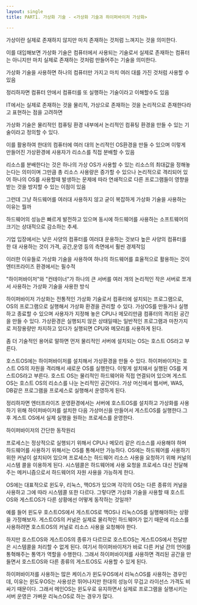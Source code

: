 ```yaml
---
layout: single
title: PART1. 가상화 기술 - <가상화 기술과 하이퍼바이저 가상화>

---
```




가상이란 실제로 존재하지 않지만 마치 존재하는 것처럼 느껴지는 것을 의미한다.

이를 대입해보면 가상화 기술은 컴퓨터에서 사용되는 기술로서 실제로 존재하는 컴퓨터는 아니지만 마치 실제로 존재하는 것처럼 만들어주는 기술을 의미한다.

가상화 기술을 사용하면 하나의 컴퓨터만 가지고 마치 여러 대를 가진 것처럼 사용할 수 있음

정리하자면 컴퓨터 안에서 컴퓨터를 또 실행하는 기술이라고 이해할수도 있음

IT에서는 실제로 존재하는 것을 물리적, 가상으로 존재하는 것을 논리적으로 존재한다라고 표현하는 점을 고려하면 

가상화 기술은 물리적인 컴퓨팅 환경 내부에서 논리적인 컴퓨팅 환경을 만들 수 있는 기술이라고 정의할 수 있다.

이를 활용하여 한대의 컴퓨터에 여러 대의 논리적인 OS환경을 만들 수 있으며 이렇게 만들어진 가상환경에 사용자가 리소스를 직접 분배할 수 있음

리소스를 분배한다는 것은 하나의 가상 OS가 사용할 수 있는 리소스의 최대값을 정해놓는다는 의미이며 그만큼 총 리소스 사용량은 증가할 수 있으나 논리적으로 격리되어 있어 하나의  OS를 사용할때 발생하는 문제에 따라 연쇄적으로 다른 프로그램들이 영향을 받는 것을 방지할 수 있는 이점이 있음

그런데 그냥 하드웨어를 여러대 사용하지 않고 굳이 복잡하게 가상화 기술을 사용하는  이유는 뭘까

하드웨어의 성능은 빠르게 발전하고 있으며 동시에 하드웨어를 사용하는 소프트웨어의 크기는 상대적으로 감소하는 추세.

기업 입장에서는 낮은 사양의 컴퓨터를 여러대 운용하는 것보다 높은 사양의 컴퓨터를 한 대 사용하는 것이 가격, 공간,운영 등의 측면에서 훨씬 경제적임

이러한 이유들로 가상화 기술을 사용하여 하나의 하드웨어를 효율적으로 활용하는 것이 엔터프라이즈 환경에서는 필수적

"하이퍼바이저"와 "컨테이너"가 하나의 큰 서버를 여러 개의 논리적인 작은 서버로 쪼개서 사용하는 가상화 기술을 사용한 방식

하이퍼바이저 가상화는 전통적인 가상화 기술로서 컴퓨터에 설치되는 프로그램으로, OS의 프로그램으로 실행해서 가상화 환경을 관리할 수 있다. 가상OS를 만들거나 실행하고 종료할 수 있으며 사용자가 지정해 놓은 CPU나 메모리만큼 컴퓨터의 격리된 공간을 만들 수 있다. 가상환경은 실행되지 않은 상태일때는 일반적인 프로그램과 마찬가지로  저장용량만 차지하고 있다가 실행되면 CPU와 메모리를 사용하게 된다.

좀 더 기술적인 용어로 말하면 먼저 물리적인 서버에 설치되는 OS는 호스트 OS라고 부른다.

호스트OS에는 하이퍼바이저를 설치해서 가상환경을 만들 수 있다.
하이퍼바이저는 호스트 OS의 자원을 격리해서 새로운 OS를 실행한다. 이렇게 설치돼서 실행된 OS를 게스트OS라고 부른다. 호스트 OS는 물리적인 하드웨어와 직접 연결되어 있으며 게스트OS는 호스트 OS의 리소스를 나눈 논리적인 공간이다. 가상 머신에서 웹서버, WAS, DB같은 프로그램을 프로세스로 실행해서 운영하게 된다. 

정리하자면 엔터프라이즈 운영환경에서는 서버에 호스트OS를 설치하고 가상화를 사용하기 위해 하이퍼바이저를 설치한 다음 가상머신을 만들어서 게스트OS를 실행한다.그 후 게스트 OS에서 실제 실행을 원하는 프로세스를 운영한다.



하이퍼바이저의 간단한 동작원리

프로세스는 정상적으로 실행되기 위해서  CPU나 메모리 같은 리소스를 사용해야 하며 하드웨어를 사용하기 위해서는 OS를 통해서만 가능하다.
OS에는 하드웨어를 사용하기 위한 커널이 설치되어 있으며 프로세스는 하드웨어 리소스 사용을 요청하기 위해 커널의 시스템 콜을 이용하게 된다. 
시스템콜은 하드웨어에 사용 요청을 프로세스 대신 전달해주는 메커니즘으로서 하드웨어의 자원 사용을 가능하게 한다.

OS에는 대표적으로 윈도우, 리눅스, 맥OS가 있으며 각각의 OS는 다른 종류의 커널을 사용하고 그에 따라 시스템콜 또한 다르다.
그렇다면 가상화 기술을 사용할 때 호스트OS와 게스트OS가 다른 상황에선 어떻게 동작하는 것일까?

예를 들어 윈도우 호스트OS에서 게스트OS로 맥OS나 리눅스OS를 실행해야하는 상황을 가정해보자.
게스트OS의 커널은 실제로 물리적인 하드웨어가 없기 때문에 리소스를 사용하려면 호스트OS의 커널로 리소스 사용을 요청해야 한다.

하지만 호스트OS와 게스트OS의 종류가 다르므로 호스트OS는 게스트OS에서 전달받은 시스템콜을 처리할 수 없게 된다.
여기서 하이퍼바이저가 바로 다른 커널 간의 언어를 통혁해주는 통역가 역할을 수행한다.
그래서 하이퍼바이저를 사용하면 격리된 공간을 만들면서 호스트OS와 다른 종류의 게스트OS도 사용할 수 있게 된다.

하이퍼바이저를 사용하는 많은 케이스가 윈도우OS에서 리눅스OS를 사용하는 경우인데, 이유는 윈도우OS는 사용성은 뛰어나지만 한대의 성능이 무겁고 라이선스 가격도 비싸기 때문이다. 그래서 메인OS는 윈도우로 유지하면서 실제로 프로그램을 실행시키는 서버 운영은 가벼운 리눅스OS로 하는 경우가 많다.









